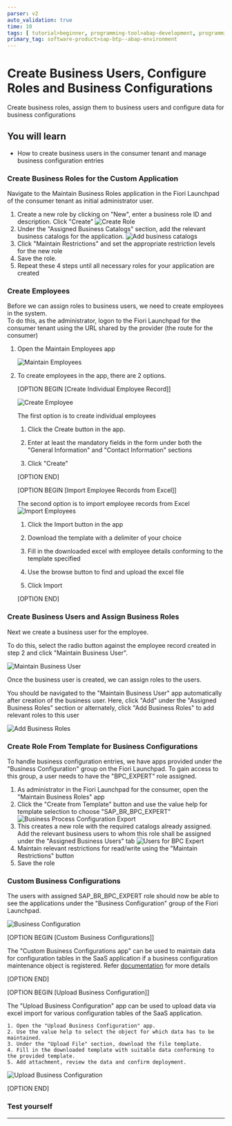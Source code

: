 ```yaml
---
parser: v2
auto_validation: true
time: 10
tags: [ tutorial>beginner, programming-tool>abap-development, programming-tool>abap-extensibility, tutorial>license]
primary_tag: software-product>sap-btp--abap-environment
---
```


# Create Business Users, Configure Roles and Business Configurations

<!-- description -->Create business roles, assign them to business users and configure data for business configurations

## You will learn

- How to create business users in the consumer tenant and manage business configuration entries

### Create Business Roles for the Custom Application

Navigate to the Maintain Business Roles application in the Fiori Launchpad of the consumer tenant as initial administrator user.

1. Create a new role by clicking on "New", enter a business role ID and description. Click "Create"
![Create Role](CreateRole.png)
2. Under the "Assigned Business Catalogs" section, add the relevant business catalogs for the application.
![Add business catalogs](AddBusinessCatalogs.png)
3. Click "Maintain Restrictions" and set the appropriate restriction levels for the new role
4. Save the role.
5. Repeat these 4 steps until all necessary roles for your application are created  

### Create Employees

Before we can assign roles to business users, we need to create employees in the system.  
To do this, as the administrator, logon to the Fiori Launchpad for the consumer tenant using the URL shared by the provider (the route for the consumer)

1. Open the Maintain Employees app

    ![Maintain Employees](MaintainEmployees.png)

2. To create employees in the app, there are 2 options.

    [OPTION BEGIN [Create Individual Employee Record]]

    ![Create Employee](CreateEmployee.png)

    The first option is to create individual employees

    1. Click the Create button in the app.

    2. Enter at least the mandatory fields in the form under both the "General Information" and "Contact Information" sections

    3. Click "Create"

    [OPTION END]

    [OPTION BEGIN [Import Employee Records from Excel]]

    The second option is to import employee records from Excel
    ![Import Employees](ImportEmployees.png)

    1. Click the Import button in the app

    2. Download the template with a delimiter of your choice

    3. Fill in the downloaded excel with employee details conforming to the template specified

    4. Use the browse button to find and upload the excel file

    5. Click Import

    [OPTION END]

### Create Business Users and Assign Business Roles

Next we create a business user for the employee.  

To do this, select the radio button against the employee record created in step 2 and click "Maintain Business User".

![Maintain Business User](MaintainBusinessUser.png)

Once the business user is created, we can assign roles to the users.

You should be navigated to the "Maintain Business User" app automatically after creation of the business user. Here, click "Add" under the "Assigned Business Roles" section or alternately, click "Add Business Roles" to add relevant roles to this user

![Add Business Roles](AddBusinessRoles.png)

### Create Role From Template for Business Configurations

To handle business configuration entries, we have apps provided under the "Business Configuration" group on the Fiori Launchpad. To gain access to this group, a user needs to have the "BPC\_EXPERT" role assigned.

1. As administrator in the Fiori Launchpad for the consumer, open the "Maintain Business Roles" app
2. Click the "Create from Template" button and use the value help for template selection to choose "SAP\_BR\_BPC\_EXPERT"
![Business Process Configuration Export](BPCExpert.png)
3. This creates a new role with the required catalogs already assigned. Add the relevant business users to whom this role shall be assigned under the "Assigned Business Users" tab
![Users for BPC Expert](UsersForBPCExpert.png)
4. Maintain relevant restrictions for read/write using the "Maintain Restrictions" button
5. Save the role

### Custom Business Configurations

The users with assigned  SAP\_BR\_BPC\_EXPERT role should now be able to see the applications under the "Business Configuration" group of the Fiori Launchpad.

![Business Configuration](CustomBusinessConfig.png)

[OPTION BEGIN [Custom Business Configurations]]

The "Custom Business Configurations app" can be used to maintain data for configuration tables in the SaaS application if a business configuration maintenance object is registered. Refer [documentation](https://help.sap.com/docs/BTP/65de2977205c403bbc107264b8eccf4b/508d406ac92043dba95f694144803c26.html?locale=en-US) for more details

[OPTION END]

[OPTION BEGIN  [Upload Business Configuration]]

The "Upload Business Configuration" app can be used to upload data via excel import for various configuration tables of the SaaS application.

    1. Open the "Upload Business Configuration" app.
    2. Use the value help to select the object for which data has to be maintained.
    3. Under the "Upload File" section, download the file template.
    4. Fill in the downloaded template with suitable data conforming to the provided template.
    5. Add attachment, review the data and confirm deployment.

![Upload Business Configuration](UploadBC.png)

[OPTION END]

### Test yourself

---
